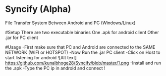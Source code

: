 # Syncify (Alpha)
File Transfer System Between Android and PC (Windows/Linux)

#Setup
There are two executable binaries
One .apk for android client
Other .jar for PC client

#Usage
-First make sure that PC and Android are connected to the SAME NETWORK (WIFI or HOTSPOT)
-Now Run the .jar PC client
-Click on Host to start listening for android 
  ![Alt text] https://github.com/kunalbhoge28/Syncify/blob/master/1.png
-Install and run the .apk
-Type the PC ip in android and connect ! 

